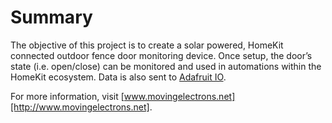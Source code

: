 # Summary

The objective of this project is to create a solar powered, HomeKit connected outdoor fence door monitoring device. Once setup, the door’s state (i.e. open/close) can be monitored and used in automations within the HomeKit ecosystem. Data is also sent to [Adafruit IO](https://io.adafruit.com/).

For more information, visit [www.movingelectrons.net][http://www.movingelectrons.net].